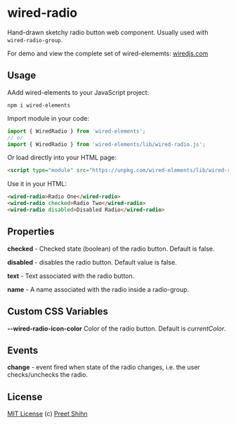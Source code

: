 # wired-radio
Hand-drawn sketchy radio button web component. Usually used with `wired-radio-group`.

For demo and view the complete set of wired-elememts: [wiredjs.com](http://wiredjs.com/)

## Usage

AAdd wired-elements to your JavaScript project:
```
npm i wired-elements
```

Import module in your code:

```javascript
import { WiredRadio } from 'wired-elements';
// or
import { WiredRadio } from 'wired-elements/lib/wired-radio.js';
```

Or load directly into your HTML page:
```html
<script type="module" src="https://unpkg.com/wired-elements/lib/wired-radio.js?module"></script>
```

Use it in your HTML:
```html
<wired-radio>Radio One</wired-radio>
<wired-radio checked>Radio Two</wired-radio>
<wired-radio disabled>Disabled Radio</wired-radio>
```

## Properties

**checked** - Checked state (boolean) of the radio button. Default is false.

**disabled** - disables the radio button. Default value is false. 

**text** - Text associated with the radio button.

**name** - A name associated with the radio inside a radio-group.

## Custom CSS Variables

**--wired-radio-icon-color** Color of the radio button. Default is *currentColor*.

## Events
**change** - event fired when state of the radio changes, i.e. the user checks/unchecks the radio.

## License
[MIT License](https://github.com/rough-stuff/wired-elements/blob/master/LICENSE) (c) [Preet Shihn](https://twitter.com/preetster)